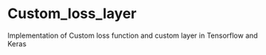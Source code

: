 # Custom_loss_layer
Implementation of Custom loss function and custom layer in Tensorflow and Keras
